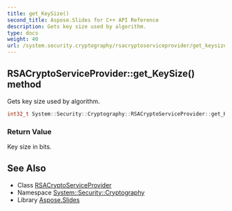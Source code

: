 ```yaml
---
title: get_KeySize()
second_title: Aspose.Slides for C++ API Reference
description: Gets key size used by algorithm.
type: docs
weight: 40
url: /system.security.cryptography/rsacryptoserviceprovider/get_keysize/
---
```

## RSACryptoServiceProvider::get_KeySize() method


Gets key size used by algorithm.

```cpp
int32_t System::Security::Cryptography::RSACryptoServiceProvider::get_KeySize() override
```


### Return Value

Key size in bits.

## See Also

* Class [RSACryptoServiceProvider](../)
* Namespace [System::Security::Cryptography](../../)
* Library [Aspose.Slides](../../../)